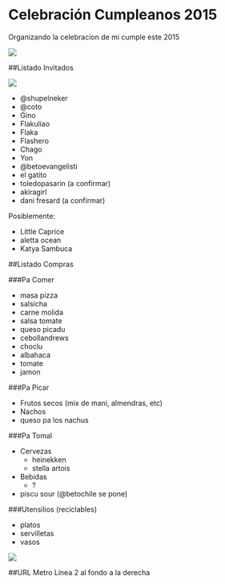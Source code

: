 # Celebración Cumpleanos 2015

Organizando la celebracion de mi cumple este 2015

![](http://media0.giphy.com/media/XtSc79vAdVN1S/200.gif)

##Listado Invitados

![](http://media1.giphy.com/media/zSY4lIKwfGiU8/200.gif)

- @shupelneker
- @coto
- Gino
- Flakuliao
- Flaka
- Flashero
- Chago
- Yon
- @betoevangelisti
- el gatito
- toledopasarin (a confirmar)
- akiragirl
- dani fresard (a confirmar)

Posiblemente:
- Little Caprice
- aletta ocean
- Katya Sambuca

##Listado Compras

###Pa Comer
- masa pizza
- salsicha
- carne molida
- salsa tomate
- queso picadu
- cebollandrews
- choclu
- albahaca
- tomate
- jamon

###Pa Picar
- Frutos secos (mix de mani, almendras, etc)
- Nachos
- queso pa los nachus

###Pa Tomal
- Cervezas
  - heinekken
  - stella artois
- Bebidas
  - ?
- piscu sour (@betochile se pone)

###Utensilios (reciclables)
- platos
- servilletas
- vasos

![](http://media.giphy.com/media/10SIw3foOfRugw/giphy.gif)

##URL
Metro Línea 2 al fondo a la derecha
